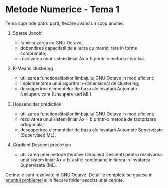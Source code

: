 # Metode Numerice - Tema 1
Tema cuprinde patru parti, fiecare avand un scop anume:

1. Sparse Jacobi
    * familiarizarea cu GNU Octave;
    * dobandirea capacitatii de a lucra cu matrici rare in forme comprimate;
    * rezolvarea unui sistem liniar Ax = b printr-o metoda iterativa.
2. K-Means clustering
    * utilizarea functionalitatilor limbajului GNU Octave in mod eficient;
    * implementarea unui algoritm n-dimensional de clustering;
    * descoperirea elementelor de baza ale Invatarii Automate Nesupervizate (Unsupervised ML).
3. Householder prediction
    * utilizarea functionalitatilor limbajului GNU Octave in mod eficient;
    * rezolvarea unui sistem liniar Ax = b printr-o metoda de factorizare ortogonala;
    * descoperirea elementelor de baza ale Invatarii Automate Supervizate (Supervised ML).

4. Gradient Descent prediction
    * utilizarea unei metode iterative (Gradient Descent) pentru rezolvarea unui sistem liniar Ax = b, astfel
continuand initierea in Invatarea Supervizata (ML).

Cerintele sunt rezolvate in GNU Octave. Detaliile complete se gasesc in [enuntul problemei](https://github.com/btudorache/ml-introduction/blob/master/Tema%201%20-%202020.pdf) si in fiecare folder asociat unei cerinte.
